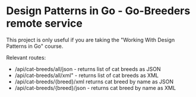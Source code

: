 # Design Patterns in Go - Go-Breeders remote service

This project is only useful if you are taking the "Working With Design Patterns in Go" course.

Relevant routes:

- /api/cat-breeds/all/json - returns list of cat breeds as JSON
- /api/cat-breeds/all/xml" - returns list of cat breeds as XML
- /api/cat-breeds/{breed}/xml returns cat breed by name as JSON
- /api/cat-breeds/{breed}/json - returns cat breed by name as XML